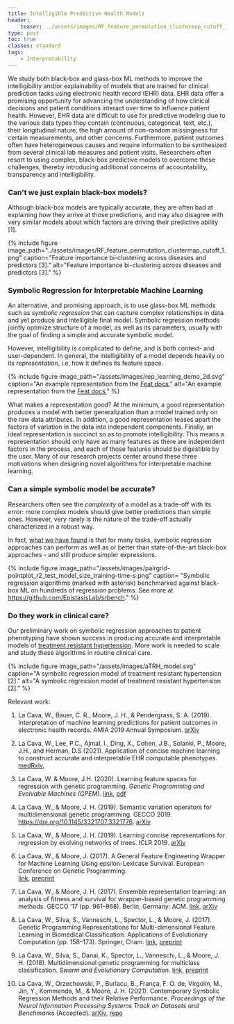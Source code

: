 ```yaml
---
title: Intelligible Predictive Health Models
header:
    teaser: ../assets/images/RF_feature_permutation_clustermap_cutoff_1.jpg
type: post
toc: true
classes: standard
tags: 
    - Interpretability
---
```


We study both black-box and glass-box ML methods to improve the intelligibility and/or explainability of models that are trained for clinical prediction tasks using electronic health record (EHR) data.
EHR data offer a promising opportunity for advancing the understanding of how clinical decisions and patient conditions interact over time to influence patient health. 
However, EHR data are difficult to use for predictive modeling due to the various data types they contain (continuous, categorical, text, etc.), their longitudinal nature, the high amount of non-random missingness for certain measurements, and other concerns. 
Furthermore, patient outcomes often have heterogeneous causes and require information to be synthesized from several clinical lab measures and patient visits. 
Researchers often resort to using complex, black-box predictive models to overcome these challenges, thereby introducing additional concerns of accountability, transparency and intelligibility.

### Can't we just explain black-box models?

Although black-box models are typically accurate, they are often bad at explaining _how_ they arrive at those predictions, and may also disagree with very similar models about which factors are driving their predictive ability [1].

{% include figure image_path="../assets/images/RF_feature_permutation_clustermap_cutoff_1.png" caption="Feature importance bi-clustering across diseases and predictors [3]." alt="Feature importance bi-clustering across diseases and predictors [3]."
%}

### Symbolic Regression for Interpretable Machine Learning 

An alternative, and promising approach, is to use glass-box ML methods such as _symbolic regression_ that can capture complex relationships in data and yet produce and intelligible final model. 
Symbolic regression methods jointly optimize structure of a model, as well as its parameters, usually with the goal of finding a simple and accurate symbolic model.

However, intelligibility is complicated to define, and is both context- and user-dependent.
In general, the intelligibility of a model depends heavily on its *representation*, i.e, how it defines its feature space.

{% include figure image_path="/assets/images/rep_learning_demo_2d.svg" caption="An example representation from the [Feat docs.](https://lacava.github.io/feat/guide/overview/)" alt="An example representation from the [Feat docs.](https://lacava.github.io/feat/guide/overview/)" %}

What makes a representation good? 
At the minimum, a good representation produces a model with better generalization than a model trained only on the raw data attributes. 
In addition, a good representation teases apart the factors of variation in the data into independent components. 
Finally, an ideal representation is succinct so as to promote intelligibility. 
This means a representation should only have as many features as there are independent factors in the process, and each of those features should be digestible by the user. 
Many of our research projects center around these three motivations when designing novel algorithms for interpretable machine learning.

### Can a simple symbolic model be accurate?

Researchers often see the _complexity_ of a model as a trade-off with its _error_: more complex models should give better predictions than simple ones. 
However, very rarely is the nature of the trade-off actually characterized in a robust way. 

In fact, [what we have found](https://arxiv.org/abs/2107.14351) is that for many tasks, symbolic regression approaches can perform as well as or better than state-of-the-art black-box approaches - and still produce simpler expressions. 

{% include figure
image_path="/assets/images/pairgrid-pointplot_r2_test_model_size_training-time-s.png"
caption= "Symbolic regression algorithms (marked with asterisk) benchmarked against black-box ML on hundreds of regression problems. See more at <https://github.com/EpistasisLab/srbench>."
%}

### Do they work in clinical care? 

Our preliminary work on symbolic regression approaches to patient phenotyping have shown success in producing accurate and interpretable models of [treatment resistant hypertension](https://www.medrxiv.org/content/10.1101/2020.12.12.20248005v2). 
More work is needed to scale and study these algorithms in routine clinical care. 

{% include figure image_path="/assets/images/aTRH_model.svg" caption="A symbolic regression model of treatment resistant hypertension [2]." alt="A symbolic regression model of treatment resistant hypertension [2]." %}

Relevant work: 

1. La Cava, W., Bauer, C. R., Moore, J. H., & Pendergrass, S. A. (2019). 
   Interpretation of machine learning predictions for patient outcomes in electronic health records. 
   AMIA 2019 Annual Symposium. 
   [arXiv](https://arxiv.org/abs/1903.12074)

2.  La Cava, W., Lee, P.C., Ajmal, I., Ding, X., Cohen, J.B., Solanki, P., Moore, J.H., and Herman, D.S (2021). 
    Application of concise machine learning to construct accurate and interpretable EHR computable phenotypes.
    [medRxiv](https://www.medrxiv.org/content/10.1101/2020.12.12.20248005v2),

3.  La Cava, W. & Moore, J.H. (2020). 
    Learning feature spaces for regression with genetic programming.
    *Genetic Programming and Evolvable Machines (GPEM)*. 
    [link](https://link.springer.com/article/10.1007/s10710-020-09383-4),
    [pdf](../pubs/feat_gpem.pdf)

4.  La Cava, W., & Moore, J. H. (2019). 
    Semantic variation operators for multidimensional genetic programming. 
    GECCO 2019. 
    https://doi.org/10.1145/3321707.3321776.
    [arXiv](http://arxiv.org/abs/1904.08577)

5.  La Cava, W., & Moore, J. H. (2019). 
    Learning concise representations for regression by evolving networks of trees. 
    ICLR 2019. 
    [arXiv](https://arxiv.org/abs/1807.00981)

6.  La Cava, W., & Moore, J. (2017). 
    A General Feature Engineering Wrapper for Machine Learning Using epsilon-Lexicase Survival. 
    European Conference on Genetic Programming.  
    [link](https://doi.org/10.1007/978-3-319-55696-3_6), [preprint](../../pubs/evostar_few_lacava.pdf)

 
7.  La Cava, W., & Moore, J. H. (2017). Ensemble representation learning: an analysis of fitness and
    survival for wrapper-based genetic programming methods. GECCO ’17 (pp. 961–968). Berlin, Germany: ACM.
    [link](https://doi.org/10.1145/3071178.3071215), [arXiv](https://arxiv.org/abs/1703.06934)


8.  La Cava, W., Silva, S., Vanneschi, L., Spector, L., & Moore, J. (2017). Genetic Programming 
    Representations for Multi-dimensional Feature Learning in Biomedical Classification. 
    Applications of Evolutionary Computation (pp. 158–173). Springer, Cham. 
    [link](https://doi.org/10.1007/978-3-319-55849-3_11 ), [preprint](../../pubs/evobio_m4gp_lacava.pdf)

9.  La Cava, W., Silva, S., Danai, K., Spector, L., Vanneschi, L., & Moore, J. H. (2018). 
    Multidimensional genetic programming for multiclass classification. 
    *Swarm and Evolutionary Computation*. 
    [link](https://doi.org/10.1016/j.swevo.2018.03.015),
    [preprint](../pubs/Multiclass_GP_journal_preprint.pdf)

10.  La Cava, W., Orzechowski, P., Burlacu, B., França, F. O. de, Virgolin, M., Jin, Y., Kommenda, M., & Moore, J. H. (2021). 
    Contemporary Symbolic Regression Methods and their Relative Performance. 
    *Proceedings of the Neural Information Processing Systems Track on Datasets and Benchmarks* (Accepted).
    [arXiv](https://arxiv.org/abs/2107.14351),
    [repo](https://github.com/EpistasisLab/srbench)


